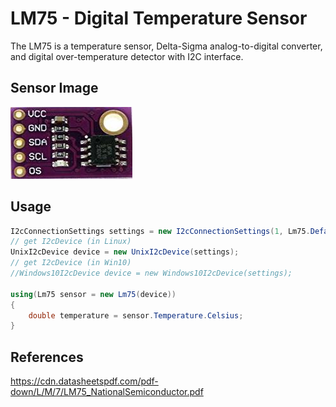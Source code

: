 # LM75 - Digital Temperature Sensor
The LM75 is a temperature sensor, Delta-Sigma analog-to-digital converter, and digital over-temperature detector with I2C interface.

## Sensor Image
![](sensor.jpg)

## Usage
```C#
I2cConnectionSettings settings = new I2cConnectionSettings(1, Lm75.DefaultI2cAddress);
// get I2cDevice (in Linux)
UnixI2cDevice device = new UnixI2cDevice(settings);
// get I2cDevice (in Win10)
//Windows10I2cDevice device = new Windows10I2cDevice(settings);

using(Lm75 sensor = new Lm75(device))
{
    double temperature = sensor.Temperature.Celsius;
}
```

## References
https://cdn.datasheetspdf.com/pdf-down/L/M/7/LM75_NationalSemiconductor.pdf
